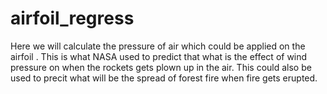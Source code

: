 # airfoil_regress


Here we will calculate the pressure of air which could be applied on the airfoil . This is what NASA used to predict that what is the effect of wind pressure on when the rockets gets plown up in the air. This could also be used to precit what will be the spread of forest fire when fire gets erupted.

